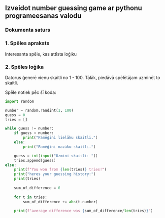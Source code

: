 ## Izveidot number guessing game ar pythonu programeesanas valodu

### Dokumenta saturs

### 1. Spēles apraksts
Interesanta spēle, kas attīsta loģiku
### 2. Spēles loģika

Datorus ģenerē vienu skaitli no 1 - 100. Tālāk, piedāvā spēlētājam uzminēt to skaitli.

Spēle notiek pēc šī koda:
```py
import random

number = random.randint(1, 100)
guess = 0
tries = []

while guess != number:
    if guess < number:
        print("Pamēģini lielāku skaitli.")
    else:
        print("Pamēģini mazāku skaitli.")

    guess = int(input("Uzmini skaitli: "))
    tries.append(guess)
else:
    print(f"You won from {len(tries)} tries!")
    print("heres your guessing history:")
    print(tries)
    
    sum_of_difference = 0
    
    for t in tries:
        sum_of_difference += abs(t-number)
        
    print(f"average difference was {sum_of_difference/len(tries)}")
```
